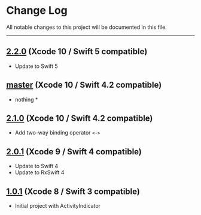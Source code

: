 # Change Log
All notable changes to this project will be documented in this file.

---

## [2.2.0](https://github.com/DuanLangC/AK_RxSwiftUtilities/releases/tag/2.2.0) (Xcode 10 / Swift 5 compatible)

* Update to Swift 5

## [master](https://github.com/RxSwiftCommunity/RxSwiftUtilities/tree/master) (Xcode 10 / Swift 4.2 compatible)

* nothing *

## [2.1.0](https://github.com/RxSwiftCommunity/RxSwiftUtilities/releases/tag/2.1.0) (Xcode 10 / Swift 4.2 compatible)

* Add two-way binding operator `<->`

## [2.0.1](https://github.com/RxSwiftCommunity/RxSwiftUtilities/releases/tag/2.0.1) (Xcode 9 / Swift 4 compatible)

* Update to Swift 4
* Update to RxSwift 4

## [1.0.1](https://github.com/RxSwiftCommunity/RxSwiftUtilities/releases/tag/1.0.1) (Xcode 8 / Swift 3 compatible)

* Initial project with ActivityIndicator
